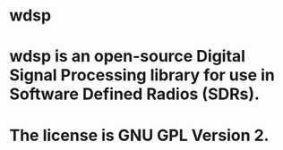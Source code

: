 # wdsp
# wdsp is an open-source Digital Signal Processing library for use in Software Defined Radios (SDRs).
# The license is GNU GPL Version 2.
